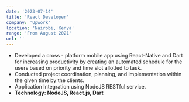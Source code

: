 ```yaml
---
date: '2023-07-14'
title: 'React Developer'
company: 'Upwork'
location: 'Nairobi, Kenya'
range: 'From August 2021'
url: ''
---
```


- Developed a cross - platform mobile app using React-Native and Dart for increasing productivity by creating an automated schedule for the users based on priority and time slot allotted to task.
- Conducted project coordination, planning, and implementation within the given time by the clients.
- Application Integration using NodeJS RESTful service.
- **Technology: NodeJS, React.js, Dart**
